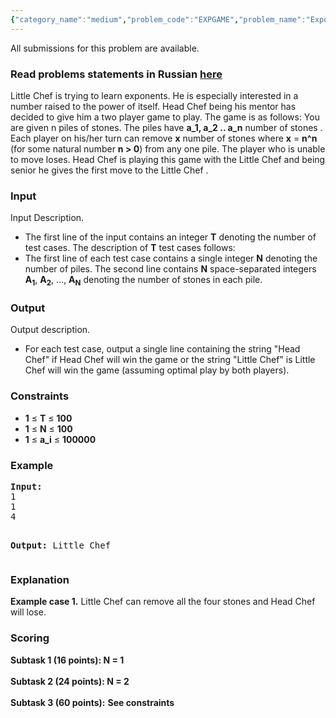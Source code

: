 ```yaml
---
{"category_name":"medium","problem_code":"EXPGAME","problem_name":"Exponential Game","languages_supported":{"0":"ADA","1":"ASM","2":"BASH","3":"BF","4":"C","5":"C99 strict","6":"CAML","7":"CLOJ","8":"CLPS","9":"CPP 4.3.2","10":"CPP 4.9.2","11":"CPP14","12":"CS2","13":"D","14":"ERL","15":"FORT","16":"FS","17":"GO","18":"HASK","19":"ICK","20":"ICON","21":"JAVA","22":"JS","23":"LISP clisp","24":"LISP sbcl","25":"LUA","26":"NEM","27":"NICE","28":"NODEJS","29":"PAS fpc","30":"PAS gpc","31":"PERL","32":"PERL6","33":"PHP","34":"PIKE","35":"PRLG","36":"PYTH","37":"PYTH 3.4","38":"RUBY","39":"SCALA","40":"SCM guile","41":"SCM qobi","42":"ST","43":"TCL","44":"TEXT","45":"WSPC"},"max_timelimit":0.5,"source_sizelimit":50000,"problem_author":"vineetpaliwal","problem_tester":"Rubanenko","date_added":"16-10-2013","tags":{"0":"easy","1":"game","2":"impartial","3":"ltime05","4":"sprague","5":"vineetpaliwal","6":"zero"},"editorial_url":"http://discuss.codechef.com/problems/EXPGAME","time":{"view_start_date":1382862600,"submit_start_date":1382862600,"visible_start_date":1382862600,"end_date":1735669800},"layout":"problem"}
---
```

<span class="solution-visible-txt">All submissions for this problem are available.</span><h3> Read problems statements in Russian <a target="_blank" href="http://www.codechef.com/download/translated/LTIME05/russian/EXPGAME.pdf">here</a></h3>
<p> Little Chef is trying to learn exponents. He is especially interested in a number raised to the power of itself. Head Chef being his mentor has decided to give him a two player game to play. The game is as follows: You are given n piles of stones. The piles have <b>a_1, a_2 .. a_n</b> number of stones . Each player on his/her turn can remove <b>x</b> number of stones where <b>x</b> = <b>n^n</b> (for some natural number <b>n > 0</b>) from any one pile. The player who is unable to move loses. Head Chef is playing this game with the Little Chef and being senior he gives the first move to the Little Chef . </p>
<h3>Input</h3>
<p>Input Description.</p>
<ul>
<li>The first line of the input contains an integer <b>T</b> denoting the number of test cases. The description of <b>T</b> test cases follows:</li>
<li>The first line of each test case contains a single integer <b>N</b> denoting the number of piles. The second line contains <b>N</b> space-separated integers <b>A<sub>1</sub></b>, <b>A<sub>2</sub></b>, ..., <b>A<sub>N</sub></b> denoting the number of stones in each pile. </li>
</ul>
<h3>Output</h3>
<p>Output description.</p>
<ul>
<li>For each test case, output a single line containing the string "Head Chef" if Head Chef will win the game or the string "Little Chef" is Little Chef will win the game (assuming optimal play by both players). </li>
</ul>
<h3>Constraints</h3>
<ul>
<li><b>1</b> ≤ <b>T</b> ≤ <b>100</b></li>
<li><b>1</b> ≤ <b>N</b> ≤ <b>100</b></li>
<li><b>1</b> ≤ <b>a_i</b> ≤ <b>100000</b></li>
</ul>
<h3>Example</h3>
<pre><b>Input:</b>
1
1
4

<b>Output:</b>
Little Chef
</pre><h3>Explanation</h3>
<p><b>Example case 1.</b> Little Chef can remove all the four stones and Head Chef will lose. </p>
<h3> Scoring </h3>
<p> <b> Subtask 1 (16 points): </b> <b> N = 1 </b>  <br /><br />
<b> Subtask 2 (24 points): </b> <b> N = 2 </b> <br /><br />
<b> Subtask 3 (60 points):</b> <b> See constraints </b> <br />
</p>
